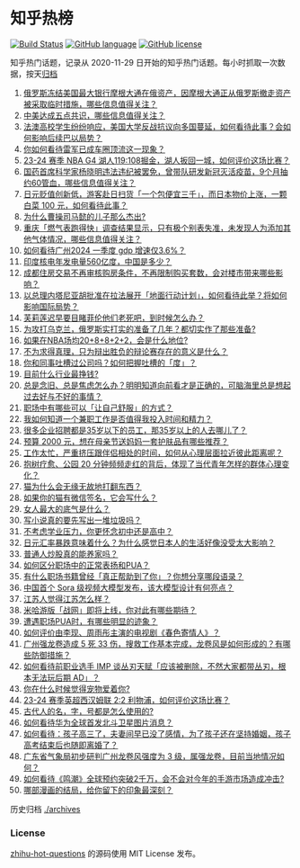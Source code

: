 # 知乎热榜
[![Build Status](https://github.com/ToWeLong/zhihu-hot-questions/workflows/CI/badge.svg)](https://github.com/ToWeLong/zhihu-hot-questions/actions)
[![GitHub language](https://img.shields.io/badge/language-golang-orange.svg)](https://golang.org/)
[![GitHub license](https://img.shields.io/github/license/ToWeLong/zhihu-hot-questions)](https://github.com/ToWeLong/zhihu-hot-questions/blob/main/LICENSE)

知乎热门话题，记录从 2020-11-29 日开始的知乎热门话题。每小时抓取一次数据，按天[归档](./archives)

<!-- BEGIN -->

1. [俄罗斯冻结美国最大银行摩根大通在俄资产，因摩根大通正从俄罗斯撤走资产被采取临时措施，哪些信息值得关注？](https://www.zhihu.com/question/654296107)
1. [中美达成五点共识，哪些信息值得关注？](https://www.zhihu.com/question/654200968)
1. [法澳高校学生纷纷响应，美国大学反战抗议向多国蔓延，如何看待此事？会如何影响后续巴以局势？](https://www.zhihu.com/question/654256585)
1. [你如何看待雷军已成车圈顶流这一现象？](https://www.zhihu.com/question/654237459)
1. [23-24 赛季 NBA G4 湖人119:108掘金，湖人扳回一城，如何评价这场比赛？](https://www.zhihu.com/question/654359275)
1. [国药首席科学家杨晓明违法违纪被罢免，曾带队研发新冠灭活疫苗，9个月抽约60管血，哪些信息值得关注？](https://www.zhihu.com/question/654316052)
1. [日元贬值创新低，游客赴日扫货「一个包便宜三千」，而日本物价上涨，一颗白菜 100 元，如何看待此事？](https://www.zhihu.com/question/654358713)
1. [为什么曹操司马懿的儿子那么杰出?](https://www.zhihu.com/question/647041608)
1. [重庆「燃气表跑得快」调查结果显示，只有极个别表失准，未发现人为添加其他气体情况，哪些信息值得关注？](https://www.zhihu.com/question/654363375)
1. [如何看待广州2024 一季度 gdp 增速仅3.6%？](https://www.zhihu.com/question/654298474)
1. [印度核电年发电量560亿度，中国是多少？](https://www.zhihu.com/question/653271161)
1. [成都住房交易不再审核购房条件，不再限制购买套数，会对楼市带来哪些影响？](https://www.zhihu.com/question/654364753)
1. [以总理内塔尼亚胡批准在拉法展开「地面行动计划」，如何看待此举？将如何影响国际局势？](https://www.zhihu.com/question/654158934)
1. [芙莉莲迟早要目睹菲伦他们老死吧，到时候怎么办？](https://www.zhihu.com/question/653131956)
1. [为攻打乌克兰，俄罗斯实打实的准备了几年？都切实作了那些准备?](https://www.zhihu.com/question/654216198)
1. [如果在NBA场均20+8+8+2+2，会是什么地位?](https://www.zhihu.com/question/632614342)
1. [不为求得真理，只为辩出胜负的辩论赛存在的意义是什么？](https://www.zhihu.com/question/652532069)
1. [你和同事吐槽过公司吗？如何把握吐槽的「度」？](https://www.zhihu.com/question/653745367)
1. [目前什么行业最挣钱?](https://www.zhihu.com/question/649421513)
1. [总是念旧、总是焦虑怎么办？明明知道向前看才是正确的，可脑海里总是想起过去好与不好的事情？](https://www.zhihu.com/question/653786552)
1. [职场中有哪些可以「让自己舒服」的方式？](https://www.zhihu.com/question/653947179)
1. [我如何知道一个兼职工作是否值得我投入时间和精力？](https://www.zhihu.com/question/653295887)
1. [很多企业招聘都是35岁以下的员工，那35岁以上的人去哪儿了？](https://www.zhihu.com/question/653679430)
1. [预算 2000 元，想在母亲节送妈妈一套护肤品有哪些推荐？](https://www.zhihu.com/question/653433788)
1. [工作太忙，严重挤压跟伴侣相处的时间，如何从心理层面拉近彼此距离呢？](https://www.zhihu.com/question/653429108)
1. [抱树疗愈、公园 20 分钟频频走红的背后，体现了当代青年怎样的群体心理变化？](https://www.zhihu.com/question/653429540)
1. [猫为什么会无缘无故地打翻东西？](https://www.zhihu.com/question/649238342)
1. [如果你的猫有微信签名，它会写什么？](https://www.zhihu.com/question/650233433)
1. [女人最大的底气是什么？](https://www.zhihu.com/question/485131323)
1. [写小说真的要先写出一堆垃圾吗？](https://www.zhihu.com/question/653775545)
1. [不考虑学业压力，你更怀念初中还是高中？](https://www.zhihu.com/question/652852712)
1. [日元汇率暴跌意味着什么？为什么感觉日本人的生活好像没受太大影响？](https://www.zhihu.com/question/596270573)
1. [普通人炒股真的能养家吗？](https://www.zhihu.com/question/511759950)
1. [如何区分职场中的正常表扬和PUA？](https://www.zhihu.com/question/654338588)
1. [有什么职场书籍曾经「真正帮助到了你」？你想分享哪段语录？](https://www.zhihu.com/question/653430637)
1. [中国首个 Sora 级视频大模型发布，该大模型设计有何亮点？](https://www.zhihu.com/question/654270641)
1. [江苏人觉得江苏怎么样？](https://www.zhihu.com/question/648240383)
1. [米哈游版「战网」即将上线，你对此有哪些期待？](https://www.zhihu.com/question/654171973)
1. [遭遇职场PUA时，有哪些明显的迹象？](https://www.zhihu.com/question/654338752)
1. [如何评价由李现、周雨彤主演的电视剧《春色寄情人》？](https://www.zhihu.com/question/653758400)
1. [广州强龙卷造成 5 死 33 伤，搜救工作基本完成，龙卷风是如何形成的？有哪些防御措施？](https://www.zhihu.com/question/654315689)
1. [如何看待前职业选手 IMP 谈丛刃天赋「应该被删除，不然大家都带丛刃，根本无法玩后期 AD」？](https://www.zhihu.com/question/653950109)
1. [你在什么时候觉得宠物爱着你?](https://www.zhihu.com/question/540811587)
1. [23-24 赛季英超西汉姆联 2:2 利物浦，如何评价这场比赛？](https://www.zhihu.com/question/654302739)
1. [古代人的名，字，号都是怎么使用的?](https://www.zhihu.com/question/653751960)
1. [如何看待华为全球首发北斗卫星图片消息？](https://www.zhihu.com/question/654259567)
1. [如何看待：孩子高三了，夫妻间早已没了感情，为了孩子还在坚持婚姻，孩子高考结束后也随即离婚了？](https://www.zhihu.com/question/654214770)
1. [广东省气象局初步研判广州龙卷风强度为 3 级，属强龙卷，目前当地情况如何？](https://www.zhihu.com/question/654289237)
1. [如何看待《鸣潮》全球预约突破2千万，会不会对今年的手游市场造成冲击?](https://www.zhihu.com/question/654266109)
1. [哪部漫画的结局，给你留下的印象最深刻？](https://www.zhihu.com/question/48938229)

<!-- END -->

历史归档 [./archives](./archives)


### License
[zhihu-hot-questions](https://github.com/towelong/zhihu-hot-questions) 的源码使用 MIT License 发布。